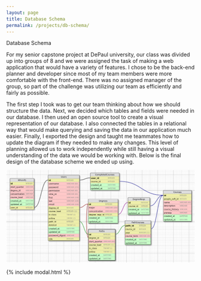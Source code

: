 ```yaml
---
layout: page
title: Database Schema
permalink: /projects/db-schema/
---
```


<div class="header-row">
        <span class="header-text">Database Schema</span>
</div>

<div class="description-row">
        <span class="description-text">
            <p>
                For my senior capstone project at DePaul university, our class was divided up into groups of 8 and we were assigned the task of making a web application that would have a variety of features. I chose to be the back-end planner and developer since most of my team members were more comfortable with the front-end. There was no assigned manager of the group, so part of the challenge was utilizing our team as efficiently and fairly as possible. 
            </p>
            <p>
               The first step I took was to get our team thinking about how we should structure the data. Next, we decided which tables and fields were needed in our database. I then used an open source tool to create a visual representation of our database. I also connected the tables in a relational way that would make querying and saving the data in our application much easier. Finally, I exported the design and taught me teammates how to update the diagram if they needed to make any changes. This level of planning allowed us to work independently while still having a visual understanding of the data we would be working with. Below is the final design of the database scheme we ended up using.
            </p>
        </span>
</div>

<div class="db-schema-container">
    <img class="modal-img" src="/assets/dbSchema/db_schema.png">
</div>

{% include modal.html %}
<script type="text/javascript" src="{{ site.github.url }}/assets/js/modal.js"></script>
